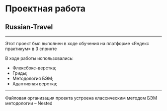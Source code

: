# Проектная работа
## Russian-Travel
___

Этот проект был выполнен в ходе обучения на платформе «Яндекс практикум» в 3 спринте

В ходе работы использовались:
- Флексбокс-верстка;
- Гриды;
- Методология БЭМ;
- Адаптивная верстка;
***

Файловая организация проекта устроена классическим методом БЭМ методологии – Nested



